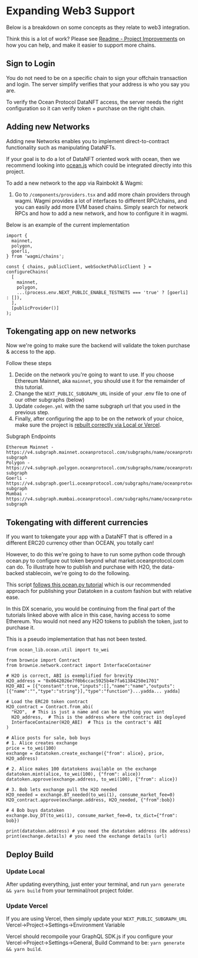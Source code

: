 # Expanding Web3 Support

Below is a breakdown on some concepts as they relate to web3 integration.

Think this is a lot of work? Please see [Readme - Project Improvements](README_improvements.md#improve-this-project) on how you can help, and make it easier to support more chains.

## Sign to Login

You do not need to be on a specific chain to sign your offchain transaction and login. The server simplify verifies that your address is who you say you are.

To verify the Ocean Protocol DataNFT access, the server needs the right configuration so it can verify token + purchase on the right chain.

## Adding new Networks

Adding new Networks enables you to implement direct-to-contract functionality such as manipulating DataNFTs. 

If your goal is to do a lot of DataNFT oriented work with ocean, then we recommend looking into [ocean.js](https://github.com/oceanprotocol/ocean.js) which could be integrated directly into this project.

To add a new network to the app via Rainbokit & Wagmi:
1. Go to `/components/providers.tsx` and add more chain providers through wagmi. Wagmi provides a lot of interfaces to different RPC/chains, and you can easily add more EVM based chains. Simply search for network RPCs and how to add a new network, and how to configure it in wagmi.

Below is an example of the current implementation
```
import {
  mainnet,
  polygon,
  goerli,
} from 'wagmi/chains';

const { chains, publicClient, webSocketPublicClient } = configureChains(
  [
    mainnet,
    polygon,
    ...(process.env.NEXT_PUBLIC_ENABLE_TESTNETS === 'true' ? [goerli] : []),
  ],
  [publicProvider()]
);
```

## Tokengating app on new networks

Now we're going to make sure the backend will validate the token purchase & access to the app.

Follow these steps
1. Decide on the network you're going to want to use. If you choose Ethereum Mainnet, aka `mainnet`, you should use it for the remainder of this tutorial.
1. Change the `NEXT_PUBLIC_SUBGRAPH_URL` inside of your .env file to one of our other subgraphs (below)
1. Update `codegen.yml` with the same subgraph url that you used in the previous step.
1. Finally, after configuring the app to be on the network of your choice, make sure the project is [rebuilt correctly via Local or Vercel](#deploy-build).


Subgraph Endpoints
```
Ethereum Mainnet - https://v4.subgraph.mainnet.oceanprotocol.com/subgraphs/name/oceanprotocol/ocean-subgraph
Polygon - https://v4.subgraph.polygon.oceanprotocol.com/subgraphs/name/oceanprotocol/ocean-subgraph
Goerli - https://v4.subgraph.goerli.oceanprotocol.com/subgraphs/name/oceanprotocol/ocean-subgraph
Mumbai - https://v4.subgraph.mumbai.oceanprotocol.com/subgraphs/name/oceanprotocol/ocean-subgraph
```

## Tokengating with different currencies

If you want to tokengate your app with a DataNFT that is offered in a different ERC20 currency other than OCEAN, you totally can!

However, to do this we're going to have to run some python code through ocean.py to configure out token beyond what market.oceanprotocol.com can do. To illustrate how to publish and purchase with H2O, the data-backed stablecoin, we're going to do the following.

This script [follows this ocean.py tutorial](https://github.com/oceanprotocol/ocean.py/blob/main/READMEs/main-flow.md) which is our recommended approach for publishing your Datatoken in a custom fashion but with relative ease.

In this DX scenario, you would be continuing from the final part of the tutorials linked above with alice in this case, having access to some Ethereum. You would not need any H2O tokens to publish the token, just to purchase it.

This is a pseudo implementation that has not been tested.
```
from ocean_lib.ocean.util import to_wei

from brownie import Contract
from brownie.network.contract import InterfaceContainer

# H2O is correct, ABI is exemplified for brevity
H2O_address = "0x0642026e7f0b6ccac5925b4e7fa61384250e1701"
H2O_ABI = [{"constant":true,"inputs":[],"name":"name","outputs":[{"name":"","type":"string"}],"type":"function"}...yadda... yadda]

# Load the ERC20 token contract
H2O_contract = Contract.from_abi(
  "H2O",  # This is just a name and can be anything you want
  H2O_address,  # This is the address where the contract is deployed
  InterfaceContainer(H2O_ABI)  # This is the contract's ABI
)

# Alice posts for sale, bob buys
# 1. Alice creates exchange
price = to_wei(100)
exchange = datatoken.create_exchange({"from": alice}, price, H2O_address)

# 2. Alice makes 100 datatokens available on the exchange
datatoken.mint(alice, to_wei(100), {"from": alice})
datatoken.approve(exchange.address, to_wei(100), {"from": alice})

# 3. Bob lets exchange pull the H2O needed
H2O_needed = exchange.BT_needed(to_wei(1), consume_market_fee=0)
H2O_contract.approve(exchange.address, H2O_needed, {"from":bob})

# 4 Bob buys datatoken
exchange.buy_DT(to_wei(1), consume_market_fee=0, tx_dict={"from": bob})

print(datatoken.address) # you need the datatoken address (0x address)
print(exchange.details) # you need the exchange details (url)
```

## Deploy Build 

### Update Local

After updating everything, just enter your terminal, and run `yarn generate && yarn build` from your terminal/root project folder.

### Update Vercel

If you are using Vercel, then simply update your `NEXT_PUBLIC_SUBGRAPH_URL` Vercel->Project->Settings->Environment Variable

Vercel should recompoile your GraphQL SDK.js if you configure your Vercel->Project->Settings->General, Build Command to be: `yarn generate && yarn build`.

